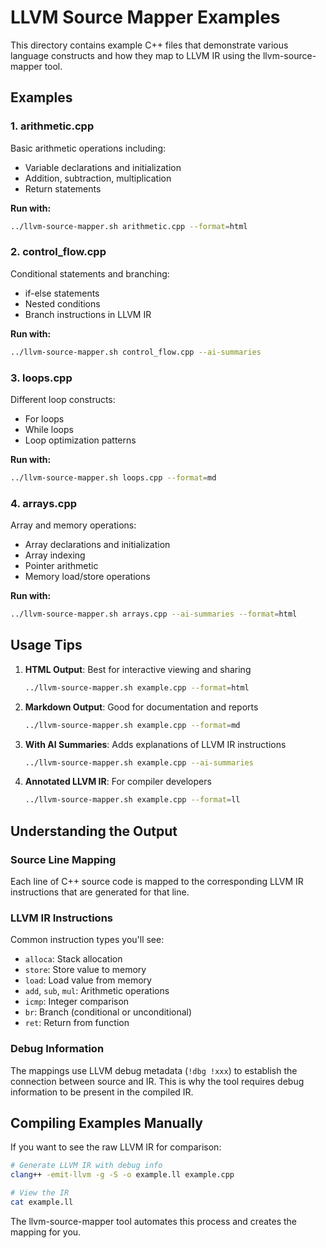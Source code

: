 # LLVM Source Mapper Examples

This directory contains example C++ files that demonstrate various language constructs and how they map to LLVM IR using the llvm-source-mapper tool.

## Examples

### 1. arithmetic.cpp
Basic arithmetic operations including:
- Variable declarations and initialization
- Addition, subtraction, multiplication
- Return statements

**Run with:**
```bash
../llvm-source-mapper.sh arithmetic.cpp --format=html
```

### 2. control_flow.cpp
Conditional statements and branching:
- if-else statements
- Nested conditions
- Branch instructions in LLVM IR

**Run with:**
```bash
../llvm-source-mapper.sh control_flow.cpp --ai-summaries
```

### 3. loops.cpp
Different loop constructs:
- For loops
- While loops
- Loop optimization patterns

**Run with:**
```bash
../llvm-source-mapper.sh loops.cpp --format=md
```

### 4. arrays.cpp
Array and memory operations:
- Array declarations and initialization
- Array indexing
- Pointer arithmetic
- Memory load/store operations

**Run with:**
```bash
../llvm-source-mapper.sh arrays.cpp --ai-summaries --format=html
```

## Usage Tips

1. **HTML Output**: Best for interactive viewing and sharing
   ```bash
   ../llvm-source-mapper.sh example.cpp --format=html
   ```

2. **Markdown Output**: Good for documentation and reports
   ```bash
   ../llvm-source-mapper.sh example.cpp --format=md
   ```

3. **With AI Summaries**: Adds explanations of LLVM IR instructions
   ```bash
   ../llvm-source-mapper.sh example.cpp --ai-summaries
   ```

4. **Annotated LLVM IR**: For compiler developers
   ```bash
   ../llvm-source-mapper.sh example.cpp --format=ll
   ```

## Understanding the Output

### Source Line Mapping
Each line of C++ source code is mapped to the corresponding LLVM IR instructions that are generated for that line.

### LLVM IR Instructions
Common instruction types you'll see:
- `alloca`: Stack allocation
- `store`: Store value to memory
- `load`: Load value from memory
- `add`, `sub`, `mul`: Arithmetic operations
- `icmp`: Integer comparison
- `br`: Branch (conditional or unconditional)
- `ret`: Return from function

### Debug Information
The mappings use LLVM debug metadata (`!dbg !xxx`) to establish the connection between source and IR. This is why the tool requires debug information to be present in the compiled IR.

## Compiling Examples Manually

If you want to see the raw LLVM IR for comparison:

```bash
# Generate LLVM IR with debug info
clang++ -emit-llvm -g -S -o example.ll example.cpp

# View the IR
cat example.ll
```

The llvm-source-mapper tool automates this process and creates the mapping for you.
